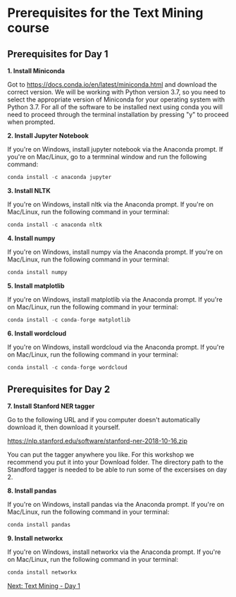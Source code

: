 # Prerequisites for the Text Mining course

## Prerequisites for Day 1

__1. Install Miniconda__

Got to https://docs.conda.io/en/latest/miniconda.html and download the correct version.  We will be working with Python version 3.7, so you need to select the appropriate version of Miniconda for your operating system with Python 3.7.  For all of the software to be installed next using conda you will need to proceed through the terminal installation by pressing "y" to proceed when prompted.

__2. Install Jupyter Notebook__

If you're on Windows, install jupyter notebook via the Anaconda prompt. If you're on Mac/Linux, go to a termninal window and run the following command:


```python
conda install -c anaconda jupyter 
```

__3. Install NLTK__

If you're on Windows, install nltk via the Anaconda prompt. If you're on Mac/Linux, run the following command in your terminal:


```python
conda install -c anaconda nltk
```

__4. Install numpy__

If you're on Windows, install numpy via the Anaconda prompt. If you're on Mac/Linux, run the following command in your terminal:


```python
conda install numpy
```

__5. Install matplotlib__

If you're on Windows, install matplotlib via the Anaconda prompt. If you're on Mac/Linux, run the following command in your terminal:


```python
conda install -c conda-forge matplotlib 
```

__6. Install wordcloud__

If you're on Windows, install wordcloud via the Anaconda prompt. If you're on Mac/Linux, run the following command in your terminal:


```python
conda install -c conda-forge wordcloud 
```

## Prerequisites for Day 2

__7. Install Stanford NER tagger__

Go to the following URL and if you computer doesn't automatically download it, then download it yourself. 

https://nlp.stanford.edu/software/stanford-ner-2018-10-16.zip

You can put the tagger anywhere you like.  For this workshop we recommend you put it into your Download folder.  The directory path to the Standford tagger is needed to be able to run some of the excersises on day 2.

__8. Install pandas__

If you're on Windows, install pandas via the Anaconda prompt. If you're on Mac/Linux, run the following command in your terminal:


```python
conda install pandas
```

__9. Install networkx__

If you're on Windows, install networkx via the Anaconda prompt. If you're on Mac/Linux, run the following command in your terminal:


```python
conda install networkx
```

[Next: Text Mining - Day 1](http://htmlpreview.github.io/?https://github.com/bea-alex/text-mining-course/blob/master/text-mining-day1.html)
